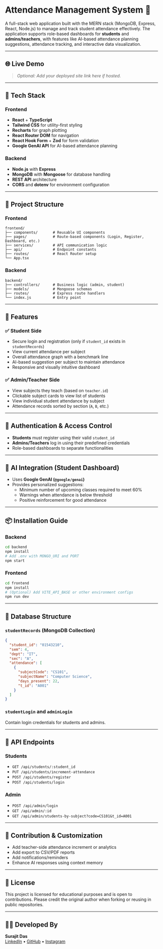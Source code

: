 # Attendance Management System 📘

A full-stack web application built with the MERN stack (MongoDB, Express, React, Node.js) to manage and track student attendance effectively. The application supports role-based dashboards for **students** and **admins/teachers**, with features like AI-based attendance planning suggestions, attendance tracking, and interactive data visualization.

---

## 🌐 Live Demo

> _Optional: Add your deployed site link here if hosted._

---

## 🧩 Tech Stack

### Frontend
- **React** + **TypeScript**
- **Tailwind CSS** for utility-first styling
- **Recharts** for graph plotting
- **React Router DOM** for navigation
- **React Hook Form** + **Zod** for form validation
- **Google GenAI API** for AI-based attendance planning

### Backend
- **Node.js** with **Express**
- **MongoDB** with **Mongoose** for database handling
- **REST API** architecture
- **CORS** and **dotenv** for environment configuration

---

## 📂 Project Structure

### Frontend
```
frontend/
├── components/       # Reusable UI components
├── pages/            # Route-based components (Login, Register, Dashboard, etc.)
├── services/         # API communication logic
├── api/              # Endpoint constants
├── routes/           # React Router setup
└── App.tsx
```

### Backend
```
backend/
├── controllers/      # Business logic (admin, student)
├── models/           # Mongoose schemas
├── routes/           # Express route handlers
└── index.js          # Entry point
```

---

## 🚀 Features

### ✅ Student Side
- Secure login and registration (only if `student_id` exists in `studentRecords`)
- View current attendance per subject
- Overall attendance graph with a benchmark line
- AI-based suggestion per subject to maintain attendance
- Responsive and visually intuitive dashboard

### ✅ Admin/Teacher Side
- View subjects they teach (based on `teacher.id`)
- Clickable subject cards to view list of students
- View individual student attendance by subject
- Attendance records sorted by section (`A`, `B`, etc.)

---

## 🔐 Authentication & Access Control

- **Students** must register using their valid `student_id`
- **Admins/Teachers** log in using their predefined credentials
- Role-based dashboards to separate functionalities

---

## 🧠 AI Integration (Student Dashboard)

- Uses **Google GenAI (`@google/genai`)**
- Provides personalized suggestions:
  - Minimum number of upcoming classes required to meet 60%
  - Warnings when attendance is below threshold
  - Positive reinforcement for good attendance

---

## 📦 Installation Guide

### Backend

```bash
cd backend
npm install
# Add .env with MONGO_URI and PORT
npm start
```

### Frontend

```bash
cd frontend
npm install
# (Optional) Add VITE_API_BASE or other environment configs
npm run dev
```

---

## 🌱 Database Structure

### `studentRecords` (MongoDB Collection)
```json
{
  "student_id": "01543210",
  "sem": 4,
  "dept": "IT",
  "sec": "A",
  "attendance": [
    {
      "subjectCode": "CS101",
      "subjectName": "Computer Science",
      "days_present": 22,
      "t_id": "A001"
    }
  ]
}
```

### `studentLogin` and `adminLogin`
Contain login credentials for students and admins.

---

## 📮 API Endpoints

### Students
- `GET /api/students/:student_id`
- `PUT /api/students/increment-attendance`
- `POST /api/students/register`
- `POST /api/students/login`

### Admin
- `POST /api/admin/login`
- `GET /api/admin/:id`
- `GET /api/admin/students-by-subject?code=CS101&t_id=A001`

---

## 🎯 Contribution & Customization

- Add teacher-side attendance increment or analytics
- Add export to CSV/PDF reports
- Add notifications/reminders
- Enhance AI responses using context memory

---

## 📜 License

This project is licensed for educational purposes and is open to contributions. Please credit the original author when forking or reusing in public repositories.

---

## 👨‍💻 Developed By

**Surajit Das**  
[LinkedIn](https://www.linkedin.com/in/surajitdas07/) • [GitHub](https://github.com/SUROX07) • [Instagram](https://www.instagram.com/s_u_r_o_x/)